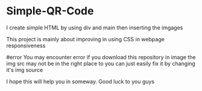 # Simple-QR-Code

I create simple HTML by using div and main then inserting the imgages

This project is mainly about improving in using CSS in webpage responsiveness

#error
You may encounter error if you download this repository in image the img src may not be in the right place to you can just easily fix it by changing it's img source

I hope this will help you in someway. Good luck to you guys

